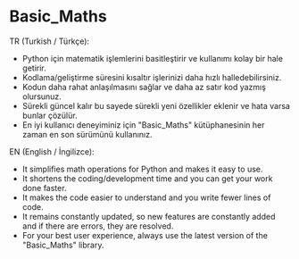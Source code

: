 # Basic_Maths

TR (Turkish / Türkçe):

* Python için matematik işlemlerini basitleştirir ve kullanımı kolay bir hale getirir.
* Kodlama/geliştirme süresini kısaltır işlerinizi daha hızlı halledebilirsiniz.
* Kodun daha rahat anlaşılmasını sağlar ve daha az satır kod yazmış olursunuz.
* Sürekli güncel kalır bu sayede sürekli yeni özellikler eklenir ve hata varsa bunlar çözülür.
* En iyi kullanıcı deneyiminiz için "Basic_Maths" kütüphanesinin her zaman en son sürümünü kullanınız.

EN (English / İngilizce):

* It simplifies math operations for Python and makes it easy to use.
* It shortens the coding/development time and you can get your work done faster.
* It makes the code easier to understand and you write fewer lines of code.
* It remains constantly updated, so new features are constantly added and if there are errors, they are resolved.
* For your best user experience, always use the latest version of the "Basic_Maths" library.